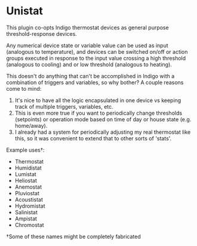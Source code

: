 # Unistat
This plugin co-opts Indigo thermostat devices as general purpose threshold-response devices.  

Any numerical device state or variable value can be used as input (analogous to temperature), and devices can be switched on/off or action groups executed in response to the input value crossing a high threshold (analogous to cooling) and or low threshold (analogous to heating).

This doesn't do anything that can't be accomplished in Indigo with a combination of triggers and variables, so why bother?  A couple reasons come to mind:
1. It's nice to have all the logic encapsulated in one device vs keeping track of multiple triggers, variables, etc.
2. This is even more true if you want to periodically change thresholds (setpoints) or operation mode based on time of day or house state (e.g. home/away).
3. I already had a system for periodically adjusting my real thermostat like this, so it was convenient to extend that to other sorts of 'stats'.

Example uses†:
* Thermostat
* Humidistat
* Lumistat
* Heliostat
* Anemostat
* Pluviostat
* Acoustistat
* Hydromistat
* Salinistat
* Ampistat
* Chromostat

†Some of these names might be completely fabricated
